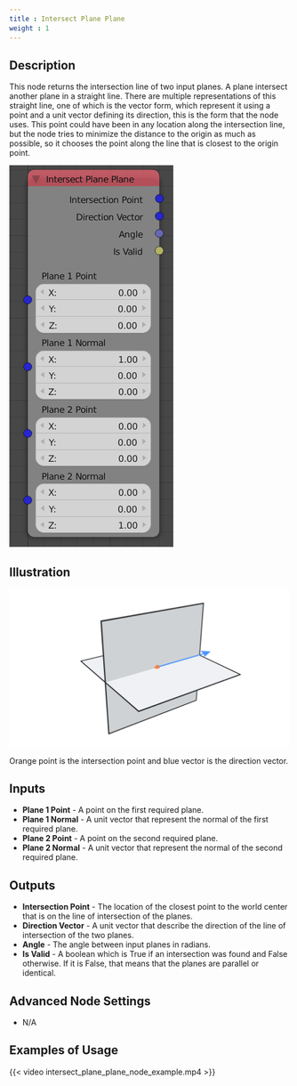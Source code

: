 ```yaml
---
title : Intersect Plane Plane
weight : 1
---
```


## Description

This node returns the intersection line of two input planes. A plane
intersect another plane in a straight line. There are multiple
representations of this straight line, one of which is the vector form,
which represent it using a point and a unit vector defining its
direction, this is the form that the node uses. This point could have
been in any location along the intersection line, but the node tries to
minimize the distance to the origin as much as possible, so it chooses
the point along the line that is closest to the origin point.

![image](intersect_plane_plane_node.png)

## Illustration

![image](intersect_plane_plane_node_illustration.png)

Orange point is the intersection point and blue vector is the direction
vector.

## Inputs

- **Plane 1 Point** - A point on the first required plane.
- **Plane 1 Normal** - A unit vector that represent the normal of the
    first required plane.
- **Plane 2 Point** - A point on the second required plane.
- **Plane 2 Normal** - A unit vector that represent the normal of the
    second required plane.

## Outputs

- **Intersection Point** - The location of the closest point to the
    world center that is on the line of intersection of the planes.
- **Direction Vector** - A unit vector that describe the direction of
    the line of intersection of the two planes.
- **Angle** - The angle between input planes in radians.
- **Is Valid** - A boolean which is True if an intersection was found
    and False otherwise. If it is False, that means that the planes are
    parallel or identical.

## Advanced Node Settings

- N/A

## Examples of Usage

{{< video intersect_plane_plane_node_example.mp4 >}}
